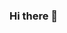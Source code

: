 ### Hi there 👋

<!--
Dans ce git vous trouverez un peu de tout puisque je travaille sur différents projets. 
Vous trouverez des projets orientés en Traitement de la donnée/ML/DL et également des projets orientés IOT. 
Puis, je proposerai des projets orientés en Architecture BigData. 
-->
